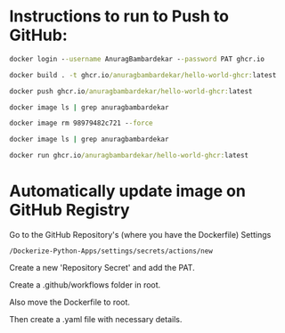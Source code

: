 # Instructions to run to Push to GitHub:
```cmd
docker login --username AnuragBambardekar --password PAT ghcr.io  
```

```cmd
docker build . -t ghcr.io/anuragbambardekar/hello-world-ghcr:latest
```
```cmd
docker push ghcr.io/anuragbambardekar/hello-world-ghcr:latest
```
```cmd
docker image ls | grep anuragbambardekar
```
```cmd
docker image rm 98979482c721 --force
```
```cmd
docker image ls | grep anuragbambardekar
```
```cmd
docker run ghcr.io/anuragbambardekar/hello-world-ghcr:latest
```

# Automatically update image on GitHub Registry

Go to the GitHub Repository's (where you have the Dockerfile) Settings

```
/Dockerize-Python-Apps/settings/secrets/actions/new
```

Create a new 'Repository Secret' and add the PAT.

Create a .github/workflows folder in root.

Also move the Dockerfile to root.

Then create a .yaml file with necessary details.
